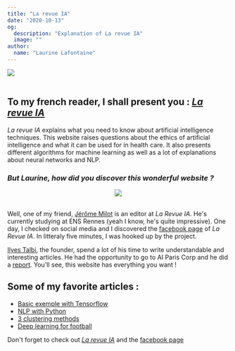 ```yaml
---
title: "La revue IA"
date: "2020-10-13"
og:
  description: "Explanation of La revue IA"
  image: ""
author:
  name: "Laurine Lafontaine"
---
```


<div style="width:30%"><img src="https://img.shields.io/static/v1?label=last-modified&message=13 october&color=orange"></div>
 </br>

## To my french reader, I shall present you : [*La revue IA*](https://larevueia.fr/)

*La revue IA* explains what you need to know about artificial intelligence techniques. This website raises questions about the ethics of artificial intelligence and what it can be used for in health care. It also presents different algorithms for machine learning as well as a lot of explanations about neural networks and NLP.

### *But Laurine, how did you discover this wonderful website ?*


<div style="text-align:center"><img src="https://media.giphy.com/media/xGdvlOVSWaDvi/giphy.gif"/></div>
</br>

Well, one of my friend, [Jérôme Milot](https://www.linkedin.com/in/milotjerome/?originalSubdomain=fr) is an editor at *La Revue IA*. He's currently studying at ENS Rennes (yeah I know, he's quite impressive). One day, I checked on social media and I discovered the [facebook page](https://www.facebook.com/Larevueia/) of *La Revue IA*. In litteraly five minutes, I was hooked up by the project. 

[Ilyes Talbi](https://www.linkedin.com/in/ilyes-talbi-ba2451135/?originalSubdomain=fr), the founder, spend a lot of his time to write understandable and interesting articles. He had the opportunity to go to AI Paris Corp and he did a [report](https://larevueia.fr/compte-rendu-de-lai-et-big-data-paris-corp/).
You'll see, this website has everything you want !

## Some of my favorite articles :


* [Basic exemple with Tensorflow](https://larevueia.fr/tensorflow/)
* [NLP with Python](https://larevueia.fr/nlp-avec-python-analyse-de-sentiments-sur-twitter/)
* [3 clustering methods](https://larevueia.fr/clustering-les-3-methodes-a-connaitre/)
* [Deep learning for football](https://larevueia.fr/deep-learning-pour-le-football-computer-vision-partie-i/)

Don't forget to check out [*La revue IA*](https://larevueia.fr/) and the [facebook page](https://www.facebook.com/Larevueia/) 